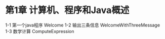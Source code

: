 # 第1章 计算机、程序和Java概述
1-1 第一个java程序
Welcome
1-2 输出三条信息
WelcomeWithThreeMessage
1-3 数学计算
ComputeExpression

